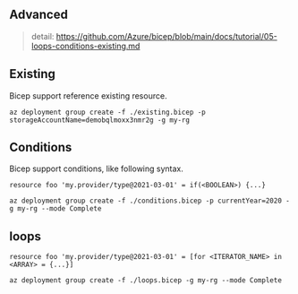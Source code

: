 ## Advanced

> detail: https://github.com/Azure/bicep/blob/main/docs/tutorial/05-loops-conditions-existing.md

## Existing

Bicep support reference existing resource.

```shell
az deployment group create -f ./existing.bicep -p storageAccountName=demobqlmoxx3nmr2g -g my-rg
```

## Conditions

Bicep support conditions, like following syntax.

```bicep
resource foo 'my.provider/type@2021-03-01' = if(<BOOLEAN>) {...}
```

```shell
az deployment group create -f ./conditions.bicep -p currentYear=2020 -g my-rg --mode Complete
```

## loops

```bicep
resource foo 'my.provider/type@2021-03-01' = [for <ITERATOR_NAME> in <ARRAY> = {...}]
```

```shell
az deployment group create -f ./loops.bicep -g my-rg --mode Complete
```
